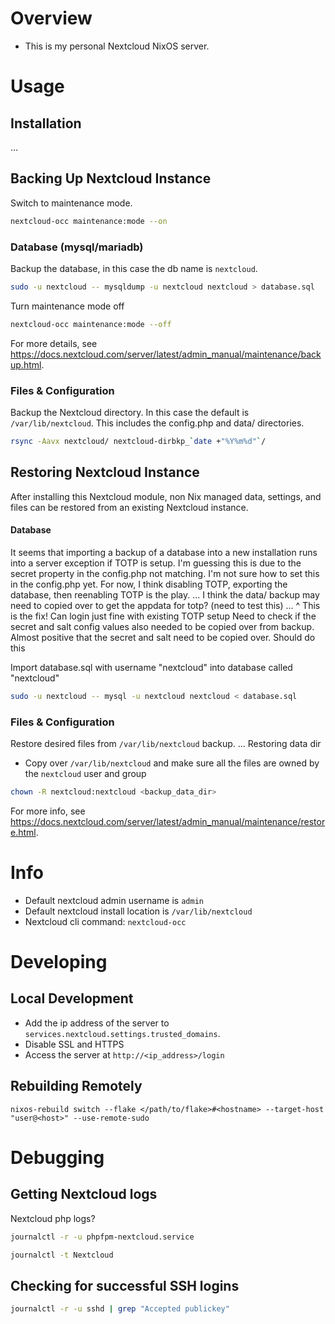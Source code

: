# Overview
- This is my personal Nextcloud NixOS server.

# Usage
## Installation
...
## Backing Up Nextcloud Instance

Switch to maintenance mode.

```sh
nextcloud-occ maintenance:mode --on
```

### Database (mysql/mariadb)

Backup the database, in this case the db name is `nextcloud`.

```sh
sudo -u nextcloud -- mysqldump -u nextcloud nextcloud > database.sql
```

Turn maintenance mode off

```sh
nextcloud-occ maintenance:mode --off
```

For more details, see https://docs.nextcloud.com/server/latest/admin_manual/maintenance/backup.html.

### Files & Configuration
Backup the Nextcloud directory.  In this case the default is `/var/lib/nextcloud`.
This includes the config.php and data/ directories.
```sh
rsync -Aavx nextcloud/ nextcloud-dirbkp_`date +"%Y%m%d"`/
```


## Restoring Nextcloud Instance

After installing this Nextcloud module, non Nix managed data, settings, and files can be restored from an existing Nextcloud instance.

#### Database
It seems that importing a backup of a database into a new installation runs into a server exception if TOTP is setup.  I'm guessing this is due to the secret property in the config.php not matching.
I'm not sure how to set this in the config.php yet.
For now, I think disabling TOTP, exporting the database, then reenabling TOTP is the play.
...
I think the data/ backup may need to copied over to get the appdata for totp? (need to test this)
...
^ This is the fix!  Can login just fine with existing TOTP setup
Need to check if the secret and salt config values also needed to be copied over from backup.  Almost positive that the secret and salt need to be copied over.  Should do this

Import database.sql with username "nextcloud" into database called "nextcloud"
```sh
sudo -u nextcloud -- mysql -u nextcloud nextcloud < database.sql
```

### Files & Configuration
Restore desired files from `/var/lib/nextcloud` backup.
...
Restoring data dir
- Copy over `/var/lib/nextcloud` and make sure all the files are owned by the `nextcloud` user and group

```sh
chown -R nextcloud:nextcloud <backup_data_dir>
```

For more info, see https://docs.nextcloud.com/server/latest/admin_manual/maintenance/restore.html.

# Info
- Default nextcloud admin username is `admin`
- Default nextcloud install location is `/var/lib/nextcloud`
- Nextcloud cli command: `nextcloud-occ`

# Developing
## Local Development
- Add the ip address of the server to `services.nextcloud.settings.trusted_domains`.
- Disable SSL and HTTPS
- Access the server at `http://<ip_address>/login`

## Rebuilding Remotely
`nixos-rebuild switch --flake </path/to/flake>#<hostname> --target-host "user@<host>" --use-remote-sudo`

# Debugging
## Getting Nextcloud logs
Nextcloud php logs?

```sh
journalctl -r -u phpfpm-nextcloud.service

journalctl -t Nextcloud
```

## Checking for successful SSH logins

```sh
journalctl -r -u sshd | grep "Accepted publickey"
```
